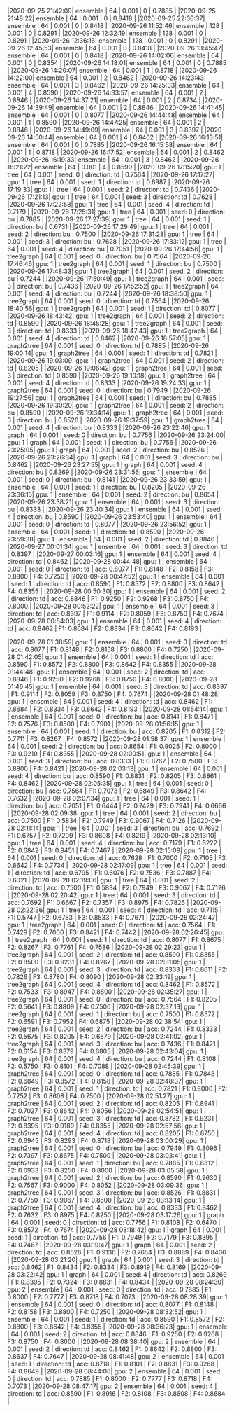 |2020-09-25 21:42:09| ensemble | 64 | 0.001 | 0 | 0.7885 |
|2020-09-25 21:48:22| ensemble | 64 | 0.001 | 0 | 0.8418 |
|2020-09-25 22:36:37| ensemble | 64 | 0.001 | 0 | 0.8418 |
|2020-09-26 11:52:46| ensemble | 128 | 0.001 | 0 | 0.8291 |
|2020-09-26 12:32:19| ensemble | 128 | 0.001 | 0 | 0.8291 |
|2020-09-26 12:36:16| ensemble | 128 | 0.001 | 0 | 0.8291 |
|2020-09-26 12:45:53| ensemble | 64 | 0.001 | 0 | 0.8418 |
|2020-09-26 13:45:47| ensemble | 64 | 0.001 | 0 | 0.8418 |
|2020-09-26 14:02:06| ensemble | 64 | 0.001 | 0 | 0.8354 |
|2020-09-26 14:18:01| ensemble | 64 | 0.001 | 0 | 0.7885 |
|2020-09-26 14:20:07| ensemble | 64 | 0.001 | 1 | 0.8718 |
|2020-09-26 14:22:00| ensemble | 64 | 0.001 | 2 | 0.8462 |
|2020-09-26 14:23:43| ensemble | 64 | 0.001 | 3 | 0.8462 |
|2020-09-26 14:25:33| ensemble | 64 | 0.001 | 4 | 0.8590 |
|2020-09-26 14:33:57| ensemble | 64 | 0.001 | 2 | 0.8846 |
|2020-09-26 14:37:21| ensemble | 64 | 0.001 | 2 | 0.8734 |
|2020-09-26 14:39:49| ensemble | 64 | 0.001 | 2 | 0.8846 |
|2020-09-26 14:41:45| ensemble | 64 | 0.001 | 0 | 0.8077 |
|2020-09-26 14:44:48| ensemble | 64 | 0.001 | 1 | 0.8590 |
|2020-09-26 14:47:25| ensemble | 64 | 0.001 | 2 | 0.8846 |
|2020-09-26 14:49:09| ensemble | 64 | 0.001 | 3 | 0.8397 |
|2020-09-26 14:50:44| ensemble | 64 | 0.001 | 4 | 0.8462 |
|2020-09-26 16:13:51| ensemble | 64 | 0.001 | 0 | 0.7885 |
|2020-09-26 16:15:58| ensemble | 64 | 0.001 | 1 | 0.8718 |
|2020-09-26 16:17:52| ensemble | 64 | 0.001 | 2 | 0.8462 |
|2020-09-26 16:19:33| ensemble | 64 | 0.001 | 3 | 0.8462 |
|2020-09-26 16:21:22| ensemble | 64 | 0.001 | 4 | 0.8590 |
|2020-09-26 17:15:20| gpu: 1 | tree | 64 | 0.001 | seed: 0 | direction: td | 0.7564 |
|2020-09-26 17:17:27| gpu: 1 | tree | 64 | 0.001 | seed: 1 | direction: td | 0.6987 |
|2020-09-26 17:19:33| gpu: 1 | tree | 64 | 0.001 | seed: 2 | direction: td | 0.7436 |
|2020-09-26 17:21:13| gpu: 1 | tree | 64 | 0.001 | seed: 3 | direction: td | 0.7628 |
|2020-09-26 17:22:58| gpu: 1 | tree | 64 | 0.001 | seed: 4 | direction: td | 0.7179 |
|2020-09-26 17:25:31| gpu: 1 | tree | 64 | 0.001 | seed: 0 | direction: bu | 0.7885 |
|2020-09-26 17:27:39| gpu: 1 | tree | 64 | 0.001 | seed: 1 | direction: bu | 0.6731 |
|2020-09-26 17:29:49| gpu: 1 | tree | 64 | 0.001 | seed: 2 | direction: bu | 0.7500 |
|2020-09-26 17:31:28| gpu: 1 | tree | 64 | 0.001 | seed: 3 | direction: bu | 0.7628 |
|2020-09-26 17:33:12| gpu: 1 | tree | 64 | 0.001 | seed: 4 | direction: bu | 0.7051 |
|2020-09-26 17:44:56| gpu: 1 | tree2graph | 64 | 0.001 | seed: 0 | direction: bu | 0.7564 |
|2020-09-26 17:46:46| gpu: 1 | tree2graph | 64 | 0.001 | seed: 1 | direction: bu | 0.7500 |
|2020-09-26 17:48:33| gpu: 1 | tree2graph | 64 | 0.001 | seed: 2 | direction: bu | 0.7244 |
|2020-09-26 17:50:49| gpu: 1 | tree2graph | 64 | 0.001 | seed: 3 | direction: bu | 0.7436 |
|2020-09-26 17:52:52| gpu: 1 | tree2graph | 64 | 0.001 | seed: 4 | direction: bu | 0.7244 |
|2020-09-26 18:38:50| gpu: 1 | tree2graph | 64 | 0.001 | seed: 0 | direction: td | 0.7564 |
|2020-09-26 18:40:56| gpu: 1 | tree2graph | 64 | 0.001 | seed: 1 | direction: td | 0.8077 |
|2020-09-26 18:43:42| gpu: 1 | tree2graph | 64 | 0.001 | seed: 2 | direction: td | 0.8590 |
|2020-09-26 18:45:28| gpu: 1 | tree2graph | 64 | 0.001 | seed: 3 | direction: td | 0.8333 |
|2020-09-26 18:47:43| gpu: 1 | tree2graph | 64 | 0.001 | seed: 4 | direction: td | 0.8462 |
|2020-09-26 18:57:05| gpu: 1 | graph2tree | 64 | 0.001 | seed: 0 | direction: td | 0.7885 |
|2020-09-26 19:00:14| gpu: 1 | graph2tree | 64 | 0.001 | seed: 1 | direction: td | 0.7821 |
|2020-09-26 19:03:09| gpu: 1 | graph2tree | 64 | 0.001 | seed: 2 | direction: td | 0.8205 |
|2020-09-26 19:06:42| gpu: 1 | graph2tree | 64 | 0.001 | seed: 3 | direction: td | 0.8590 |
|2020-09-26 19:10:18| gpu: 1 | graph2tree | 64 | 0.001 | seed: 4 | direction: td | 0.8333 |
|2020-09-26 19:24:33| gpu: 1 | graph2tree | 64 | 0.001 | seed: 0 | direction: bu | 0.7949 |
|2020-09-26 19:27:56| gpu: 1 | graph2tree | 64 | 0.001 | seed: 1 | direction: bu | 0.7885 |
|2020-09-26 19:30:20| gpu: 1 | graph2tree | 64 | 0.001 | seed: 2 | direction: bu | 0.8590 |
|2020-09-26 19:34:14| gpu: 1 | graph2tree | 64 | 0.001 | seed: 3 | direction: bu | 0.8526 |
|2020-09-26 19:37:59| gpu: 1 | graph2tree | 64 | 0.001 | seed: 4 | direction: bu | 0.8333 |
|2020-09-26 23:22:46| gpu: 1 | graph | 64 | 0.001 | seed: 0 | direction: bu | 0.7756 |
|2020-09-26 23:24:00| gpu: 1 | graph | 64 | 0.001 | seed: 1 | direction: bu | 0.7756 |
|2020-09-26 23:25:05| gpu: 1 | graph | 64 | 0.001 | seed: 2 | direction: bu | 0.8526 |
|2020-09-26 23:26:34| gpu: 1 | graph | 64 | 0.001 | seed: 3 | direction: bu | 0.8462 |
|2020-09-26 23:27:55| gpu: 1 | graph | 64 | 0.001 | seed: 4 | direction: bu | 0.8269 |
|2020-09-26 23:31:56| gpu: 1 | ensemble | 64 | 0.001 | seed: 0 | direction: bu | 0.8141 |
|2020-09-26 23:33:59| gpu: 1 | ensemble | 64 | 0.001 | seed: 1 | direction: bu | 0.8205 |
|2020-09-26 23:36:15| gpu: 1 | ensemble | 64 | 0.001 | seed: 2 | direction: bu | 0.8654 |
|2020-09-26 23:38:21| gpu: 1 | ensemble | 64 | 0.001 | seed: 3 | direction: bu | 0.8333 |
|2020-09-26 23:40:34| gpu: 1 | ensemble | 64 | 0.001 | seed: 4 | direction: bu | 0.8590 |
|2020-09-26 23:53:40| gpu: 1 | ensemble | 64 | 0.001 | seed: 0 | direction: td | 0.8077 |
|2020-09-26 23:56:52| gpu: 1 | ensemble | 64 | 0.001 | seed: 1 | direction: td | 0.8590 |
|2020-09-26 23:59:38| gpu: 1 | ensemble | 64 | 0.001 | seed: 2 | direction: td | 0.8846 |
|2020-09-27 00:01:34| gpu: 1 | ensemble | 64 | 0.001 | seed: 3 | direction: td | 0.8397 |
|2020-09-27 00:03:16| gpu: 1 | ensemble | 64 | 0.001 | seed: 4 | direction: td | 0.8462 |
|2020-09-28 00:44:48| gpu: 1 | ensemble | 64 | 0.001 | seed: 0 | direction: td | acc: 0.8077 | F1: 0.8148 | F2: 0.8158 | F3: 0.8800 | F4: 0.7250 | 
|2020-09-28 00:47:52| gpu: 1 | ensemble | 64 | 0.001 | seed: 1 | direction: td | acc: 0.8590 | F1: 0.8572 | F2: 0.8800 | F3: 0.8642 | F4: 0.8355 | 
|2020-09-28 00:50:30| gpu: 1 | ensemble | 64 | 0.001 | seed: 2 | direction: td | acc: 0.8846 | F1: 0.9250 | F2: 0.9268 | F3: 0.8750 | F4: 0.8000 | 
|2020-09-28 00:52:22| gpu: 1 | ensemble | 64 | 0.001 | seed: 3 | direction: td | acc: 0.8397 | F1: 0.9114 | F2: 0.8059 | F3: 0.8750 | F4: 0.7674 | 
|2020-09-28 00:54:03| gpu: 1 | ensemble | 64 | 0.001 | seed: 4 | direction: td | acc: 0.8462 | F1: 0.8684 | F2: 0.8334 | F3: 0.8642 | F4: 0.8193 | 



|2020-09-28 01:38:59| gpu: 1 | ensemble | 64 | 0.001 | seed: 0 | direction: td | acc: 0.8077 | F1: 0.8148 | F2: 0.8158 | F3: 0.8800 | F4: 0.7250 | 
|2020-09-28 01:42:05| gpu: 1 | ensemble | 64 | 0.001 | seed: 1 | direction: td | acc: 0.8590 | F1: 0.8572 | F2: 0.8800 | F3: 0.8642 | F4: 0.8355 | 
|2020-09-28 01:44:48| gpu: 1 | ensemble | 64 | 0.001 | seed: 2 | direction: td | acc: 0.8846 | F1: 0.9250 | F2: 0.9268 | F3: 0.8750 | F4: 0.8000 | 
|2020-09-28 01:46:45| gpu: 1 | ensemble | 64 | 0.001 | seed: 3 | direction: td | acc: 0.8397 | F1: 0.9114 | F2: 0.8059 | F3: 0.8750 | F4: 0.7674 | 
|2020-09-28 01:48:28| gpu: 1 | ensemble | 64 | 0.001 | seed: 4 | direction: td | acc: 0.8462 | F1: 0.8684 | F2: 0.8334 | F3: 0.8642 | F4: 0.8193 | 
|2020-09-28 01:54:14| gpu: 1 | ensemble | 64 | 0.001 | seed: 0 | direction: bu | acc: 0.8141 | F1: 0.8471 | F2: 0.7576 | F3: 0.8500 | F4: 0.7901 | 
|2020-09-28 01:56:15| gpu: 1 | ensemble | 64 | 0.001 | seed: 1 | direction: bu | acc: 0.8205 | F1: 0.8312 | F2: 0.7711 | F3: 0.8267 | F4: 0.8572 | 
|2020-09-28 01:58:37| gpu: 1 | ensemble | 64 | 0.001 | seed: 2 | direction: bu | acc: 0.8654 | F1: 0.9025 | F2: 0.8000 | F3: 0.9210 | F4: 0.8355 | 
|2020-09-28 02:00:51| gpu: 1 | ensemble | 64 | 0.001 | seed: 3 | direction: bu | acc: 0.8333 | F1: 0.8767 | F2: 0.7500 | F3: 0.8800 | F4: 0.8421 | 
|2020-09-28 02:03:13| gpu: 1 | ensemble | 64 | 0.001 | seed: 4 | direction: bu | acc: 0.8590 | F1: 0.8831 | F2: 0.8205 | F3: 0.8861 | F4: 0.8462 | 
|2020-09-28 02:05:35| gpu: 1 | tree | 64 | 0.001 | seed: 0 | direction: bu | acc: 0.7564 | F1: 0.7073 | F2: 0.6849 | F3: 0.8642 | F4: 0.7632 | 
|2020-09-28 02:07:34| gpu: 1 | tree | 64 | 0.001 | seed: 1 | direction: bu | acc: 0.7051 | F1: 0.6444 | F2: 0.7429 | F3: 0.7941 | F4: 0.6666 | 
|2020-09-28 02:09:38| gpu: 1 | tree | 64 | 0.001 | seed: 2 | direction: bu | acc: 0.7500 | F1: 0.5834 | F2: 0.7949 | F3: 0.9067 | F4: 0.7126 | 
|2020-09-28 02:11:14| gpu: 1 | tree | 64 | 0.001 | seed: 3 | direction: bu | acc: 0.7692 | F1: 0.6757 | F2: 0.7209 | F3: 0.8608 | F4: 0.8219 | 
|2020-09-28 02:13:10| gpu: 1 | tree | 64 | 0.001 | seed: 4 | direction: bu | acc: 0.7179 | F1: 0.6222 | F2: 0.6842 | F3: 0.8451 | F4: 0.7467 | 
|2020-09-28 02:15:09| gpu: 1 | tree | 64 | 0.001 | seed: 0 | direction: td | acc: 0.7628 | F1: 0.7000 | F2: 0.7105 | F3: 0.8642 | F4: 0.7734 | 
|2020-09-28 02:17:09| gpu: 1 | tree | 64 | 0.001 | seed: 1 | direction: td | acc: 0.6795 | F1: 0.6076 | F2: 0.7536 | F3: 0.7887 | F4: 0.6021 | 
|2020-09-28 02:19:06| gpu: 1 | tree | 64 | 0.001 | seed: 2 | direction: td | acc: 0.7500 | F1: 0.5834 | F2: 0.7949 | F3: 0.9067 | F4: 0.7126 | 
|2020-09-28 02:20:42| gpu: 1 | tree | 64 | 0.001 | seed: 3 | direction: td | acc: 0.7692 | F1: 0.6667 | F2: 0.7357 | F3: 0.8975 | F4: 0.7826 | 
|2020-09-28 02:22:36| gpu: 1 | tree | 64 | 0.001 | seed: 4 | direction: td | acc: 0.7115 | F1: 0.5747 | F2: 0.6753 | F3: 0.8533 | F4: 0.7671 | 
|2020-09-28 02:24:47| gpu: 1 | tree2graph | 64 | 0.001 | seed: 0 | direction: td | acc: 0.7564 | F1: 0.7429 | F2: 0.7000 | F3: 0.8421 | F4: 0.7442 | 
|2020-09-28 02:26:45| gpu: 1 | tree2graph | 64 | 0.001 | seed: 1 | direction: td | acc: 0.8077 | F1: 0.8675 | F2: 0.8267 | F3: 0.7761 | F4: 0.7586 | 
|2020-09-28 02:29:23| gpu: 1 | tree2graph | 64 | 0.001 | seed: 2 | direction: td | acc: 0.8590 | F1: 0.8355 | F2: 0.8500 | F3: 0.9231 | F4: 0.8267 | 
|2020-09-28 02:31:05| gpu: 1 | tree2graph | 64 | 0.001 | seed: 3 | direction: td | acc: 0.8333 | F1: 0.8611 | F2: 0.7826 | F3: 0.8780 | F4: 0.8090 | 
|2020-09-28 02:33:19| gpu: 1 | tree2graph | 64 | 0.001 | seed: 4 | direction: td | acc: 0.8462 | F1: 0.8572 | F2: 0.7533 | F3: 0.8947 | F4: 0.8800 | 
|2020-09-28 02:35:27| gpu: 1 | tree2graph | 64 | 0.001 | seed: 0 | direction: bu | acc: 0.7564 | F1: 0.8205 | F2: 0.5641 | F3: 0.8809 | F4: 0.7500 | 
|2020-09-28 02:37:13| gpu: 1 | tree2graph | 64 | 0.001 | seed: 1 | direction: bu | acc: 0.7500 | F1: 0.8572 | F2: 0.6591 | F3: 0.7952 | F4: 0.6875 | 
|2020-09-28 02:38:54| gpu: 1 | tree2graph | 64 | 0.001 | seed: 2 | direction: bu | acc: 0.7244 | F1: 0.8333 | F2: 0.5675 | F3: 0.8205 | F4: 0.6579 | 
|2020-09-28 02:41:02| gpu: 1 | tree2graph | 64 | 0.001 | seed: 3 | direction: bu | acc: 0.7436 | F1: 0.8421 | F2: 0.6154 | F3: 0.8379 | F4: 0.6805 | 
|2020-09-28 02:43:04| gpu: 1 | tree2graph | 64 | 0.001 | seed: 4 | direction: bu | acc: 0.7244 | F1: 0.8108 | F2: 0.5750 | F3: 0.8101 | F4: 0.7088 | 
|2020-09-28 02:45:39| gpu: 1 | graph2tree | 64 | 0.001 | seed: 0 | direction: td | acc: 0.7885 | F1: 0.7848 | F2: 0.6849 | F3: 0.8572 | F4: 0.8158 | 
|2020-09-28 02:48:37| gpu: 1 | graph2tree | 64 | 0.001 | seed: 1 | direction: td | acc: 0.7821 | F1: 0.8000 | F2: 0.7252 | F3: 0.8608 | F4: 0.7500 | 
|2020-09-28 02:51:27| gpu: 1 | graph2tree | 64 | 0.001 | seed: 2 | direction: td | acc: 0.8205 | F1: 0.8941 | F2: 0.7027 | F3: 0.8642 | F4: 0.8056 | 
|2020-09-28 02:54:51| gpu: 1 | graph2tree | 64 | 0.001 | seed: 3 | direction: td | acc: 0.8782 | F1: 0.9231 | F2: 0.8395 | F3: 0.9189 | F4: 0.8355 | 
|2020-09-28 02:57:56| gpu: 1 | graph2tree | 64 | 0.001 | seed: 4 | direction: td | acc: 0.8205 | F1: 0.8750 | F2: 0.6945 | F3: 0.8293 | F4: 0.8718 | 
|2020-09-28 03:00:29| gpu: 1 | graph2tree | 64 | 0.001 | seed: 0 | direction: bu | acc: 0.7949 | F1: 0.8096 | F2: 0.7397 | F3: 0.8675 | F4: 0.7500 | 
|2020-09-28 03:03:41| gpu: 1 | graph2tree | 64 | 0.001 | seed: 1 | direction: bu | acc: 0.7885 | F1: 0.8312 | F2: 0.6933 | F3: 0.8250 | F4: 0.8000 | 
|2020-09-28 03:05:58| gpu: 1 | graph2tree | 64 | 0.001 | seed: 2 | direction: bu | acc: 0.8590 | F1: 0.9630 | F2: 0.7567 | F3: 0.9000 | F4: 0.8052 | 
|2020-09-28 03:09:36| gpu: 1 | graph2tree | 64 | 0.001 | seed: 3 | direction: bu | acc: 0.8526 | F1: 0.8831 | F2: 0.7750 | F3: 0.9067 | F4: 0.8500 | 
|2020-09-28 03:13:14| gpu: 1 | graph2tree | 64 | 0.001 | seed: 4 | direction: bu | acc: 0.8333 | F1: 0.8462 | F2: 0.7632 | F3: 0.8975 | F4: 0.8250 | 
|2020-09-28 03:17:26| gpu: 1 | graph | 64 | 0.001 | seed: 0 | direction: td | acc: 0.7756 | F1: 0.8108 | F2: 0.6470 | F3: 0.8572 | F4: 0.7674 | 
|2020-09-28 03:18:42| gpu: 1 | graph | 64 | 0.001 | seed: 1 | direction: td | acc: 0.7756 | F1: 0.7949 | F2: 0.7179 | F3: 0.8395 | F4: 0.7467 | 
|2020-09-28 03:19:47| gpu: 1 | graph | 64 | 0.001 | seed: 2 | direction: td | acc: 0.8526 | F1: 0.9136 | F2: 0.7654 | F3: 0.8889 | F4: 0.8406 | 
|2020-09-28 03:21:20| gpu: 1 | graph | 64 | 0.001 | seed: 3 | direction: td | acc: 0.8462 | F1: 0.8434 | F2: 0.8334 | F3: 0.8919 | F4: 0.8169 | 
|2020-09-28 03:22:42| gpu: 1 | graph | 64 | 0.001 | seed: 4 | direction: td | acc: 0.8269 | F1: 0.8395 | F2: 0.7324 | F3: 0.8831 | F4: 0.8434 | 
|2020-09-28 08:24:30| gpu: 2 | ensemble | 64 | 0.001 | seed: 0 | direction: td | acc: 0.7885 | F1: 0.8000 | F2: 0.7777 | F3: 0.8718 | F4: 0.7073 | 
|2020-09-28 08:28:39| gpu: 1 | ensemble | 64 | 0.001 | seed: 0 | direction: td | acc: 0.8077 | F1: 0.8148 | F2: 0.8158 | F3: 0.8800 | F4: 0.7250 | 
|2020-09-28 08:32:52| gpu: 1 | ensemble | 64 | 0.001 | seed: 1 | direction: td | acc: 0.8590 | F1: 0.8572 | F2: 0.8800 | F3: 0.8642 | F4: 0.8355 | 
|2020-09-28 08:36:23| gpu: 1 | ensemble | 64 | 0.001 | seed: 2 | direction: td | acc: 0.8846 | F1: 0.9250 | F2: 0.9268 | F3: 0.8750 | F4: 0.8000 | 
|2020-09-28 08:38:40| gpu: 2 | ensemble | 64 | 0.001 | seed: 2 | direction: td | acc: 0.8462 | F1: 0.8642 | F2: 0.8800 | F3: 0.8637 | F4: 0.7647 | 
|2020-09-28 08:41:48| gpu: 2 | ensemble | 64 | 0.001 | seed: 1 | direction: td | acc: 0.8718 | F1: 0.8101 | F2: 0.8831 | F3: 0.9268 | F4: 0.8649 | 
|2020-09-28 08:44:06| gpu: 2 | ensemble | 64 | 0.001 | seed: 0 | direction: td | acc: 0.7885 | F1: 0.8000 | F2: 0.7777 | F3: 0.8718 | F4: 0.7073 | 
|2020-09-28 08:47:17| gpu: 2 | ensemble | 64 | 0.001 | seed: 4 | direction: td | acc: 0.8590 | F1: 0.8916 | F2: 0.8108 | F3: 0.8608 | F4: 0.8684 | 
